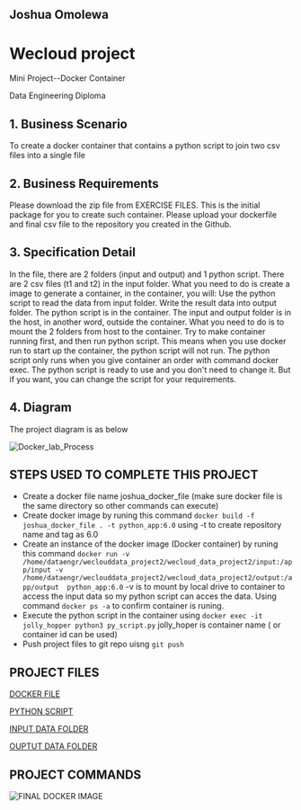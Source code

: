 ## Joshua Omolewa

# Wecloud project 
Mini Project--Docker Container

Data Engineering Diploma


## 1. Business Scenario
To create a docker container that contains a python script to join two csv files into a single file

## 2. Business Requirements
Please download the zip file from EXERCISE FILES. This is the initial package for you to create such container.
Please upload your dockerfile and final csv file to the repository you created in the Github.


## 3. Specification Detail
In the file, there are 2 folders (input and output) and 1 python script. There are 2 csv files (t1 and t2) in the input folder.
What you need to do is create a image to generate a container, in the container, you will:
Use the python script to read the data from input folder.
Write the result data into output folder.
The python script is in the container.
The input and output folder is in the host, in another word, outside the container. What you need to do is to mount the 2 folders from host to the container.
Try to make container running first, and then run python script. This means when you use docker run to start up the container, the python script will not run. The python script only runs when you give container an order with command docker exec.
The python script is ready to use and you don't need to change it. But if you want, you can change the script for your requirements.

## 4. Diagram
The project diagram is as below

![Docker_lab_Process](https://user-images.githubusercontent.com/91354866/190879226-92bbcaf7-e578-488b-ace0-1e7d2badd3e1.jpg)

## STEPS USED TO COMPLETE THIS PROJECT

* Create a docker file name joshua_docker_file (make sure docker file is the same directory so other commands can execute)
* Create docker image by runing this command `docker build -f joshua_docker_file . -t python_app:6.0`  using -t to create repository name and tag as 6.0
* Create an instance of the docker image (Docker container) by  runing this command `docker run -v /home/dataengr/weclouddata_project2/wecloud_data_project2/input:/app/input -v /home/dataengr/weclouddata_project2/wecloud_data_project2/output:/app/output  python_app:6.0` -v is to mount by local drive to container to access the input data so my python script can acces the data. Using command `docker ps -a` to confirm container is runing.
* Execute the python script in the container using `docker exec -it jolly_hopper python3 py_script.py` jolly_hoper is container name ( or container id can be used)
* Push project files  to git repo uisng `git push`

## PROJECT FILES

[DOCKER FILE](https://github.com/Joshua-omolewa/wecloud_data_project2/blob/main/joshua_docker_file)

[PYTHON SCRIPT](https://github.com/Joshua-omolewa/wecloud_data_project2/blob/main/py_script.py)

[INPUT DATA FOLDER](https://github.com/Joshua-omolewa/wecloud_data_project2/tree/main/input)

[OUPTUT DATA FOLDER](https://github.com/Joshua-omolewa/wecloud_data_project2/tree/main/output)

## PROJECT COMMANDS 

![FINAL DOCKER IMAGE](https://user-images.githubusercontent.com/91354866/190879134-e8977dd3-fcf9-4bc8-b37d-4a97084891e8.jpg)
